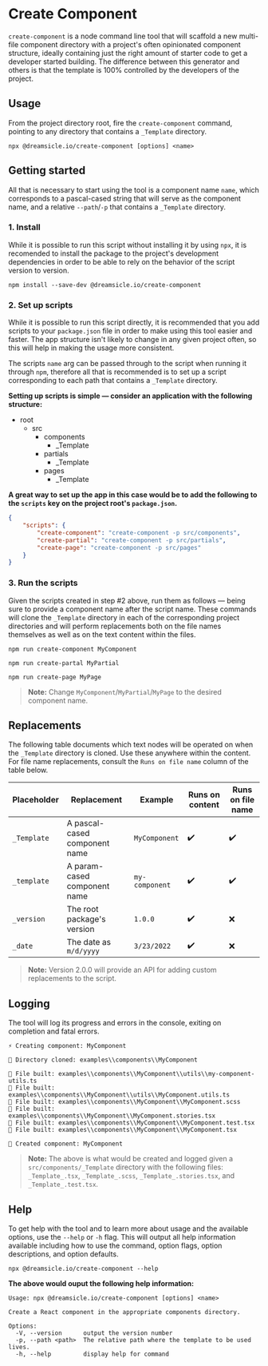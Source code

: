 # Create Component

`create-component` is a node command line tool that will scaffold a new multi-file component directory with a project's often opinionated component structure, ideally containing just the right amount of starter code to get a developer started building. The difference between this generator and others is that the template is 100% controlled by the developers of the project.

## Usage

From the project directory root, fire the `create-component` command, pointing to any directory that contains a `_Template` directory.

```shell 
npx @dreamsicle.io/create-component [options] <name>
```

## Getting started

All that is necessary to start using the tool is a component name `name`, which corresponds to a pascal-cased string that will serve as the component name, and a relative `--path`/`-p` that contains a `_Template` directory.

### 1. Install

While it is possible to run this script without installing it by using `npx`, it is recomended to install the package to the project's development dependencies in order to be able to rely on the behavior of the script version to version.

```shell
npm install --save-dev @dreamsicle.io/create-component
```

### 2. Set up scripts

While it is possible to run this script directly, it is recommended that you add scripts to your `package.json` file in order to make using this tool easier and faster. The app structure isn't likely to change in any given project often, so this will help in making the usage more consistent.

The scripts `name` arg can be passed through to the script when running it through `npm`, therefore all that is recommended is to set up a script corresponding to each path that contains a `_Template` directory.

**Setting up scripts is simple ― consider an application with the following structure:**

- root
	- src
		- components
			- _Template
		- partials
			- _Template
		- pages
			- _Template

**A great way to set up the app in this case would be to add the following to the `scripts` key on the project root's `package.json`.**

```json
{
	"scripts": {
		"create-component": "create-component -p src/components",
		"create-partial": "create-component -p src/partials",
		"create-page": "create-component -p src/pages"
	}
}
```

### 3. Run the scripts

Given the scripts created in step #2 above, run them as follows ― being sure to provide a component name after the script name. These commands will clone the `_Template` directory in each of the corresponding project directories and will perform replacements both on the file names themselves as well as on the text content within the files.

```shell
npm run create-component MyComponent
```
```shell
npm run create-partal MyPartial
```
```shell
npm run create-page MyPage
```

> **Note:** Change `MyComponent`/`MyPartial`/`MyPage` to the desired component name.

## Replacements

The following table documents which text nodes will be operated on when the `_Template` directory is cloned. Use these anywhere within the content. For file name replacements, consult the `Runs on file name` column of the table below.

| Placeholder   | Replacement                     | Example           | Runs on content   | Runs on file name |
| ------------- | ------------------------------- | ----------------- | ----------------- | ----------------- |
| `_Template`   | A pascal-cased component name   | `MyComponent`     | ✔️                | ✔️               |
| `_template`   | A param-cased component name    | `my-component`    | ✔️                | ✔️               |
| `_version`    | The root package's version      | `1.0.0`           | ✔️                | ❌               |
| `_date`       | The date as `m/d/yyyy`          | `3/23/2022`       | ✔️                | ❌               |

> **Note:** Version 2.0.0 will provide an API for adding custom replacements to the script.

## Logging

The tool will log its progress and errors in the console, exiting on completion and fatal errors.

```shell
⚡ Creating component: MyComponent

📁 Directory cloned: examples\\components\\MyComponent

🔨 File built: examples\\components\\MyComponent\\utils\\my-component-utils.ts
🔨 File built: examples\\components\\MyComponent\\utils\\MyComponent.utils.ts
🔨 File built: examples\\components\\MyComponent\\MyComponent.scss
🔨 File built: examples\\components\\MyComponent\\MyComponent.stories.tsx
🔨 File built: examples\\components\\MyComponent\\MyComponent.test.tsx
🔨 File built: examples\\components\\MyComponent\\MyComponent.tsx

🎉 Created component: MyComponent
```

> **Note:** The above is what would be created and logged given a `src/components/_Template` directory with the following files: `_Template_.tsx`, `_Template_.scss`, `_Template_.stories.tsx`, and `_Template_.test.tsx`.

## Help 

To get help with the tool and to learn more about usage and the available options, use the `--help` or `-h` flag. This will output all help information available including how to use the command, option flags, option descriptions, and option defaults.

```shell
npx @dreamsicle.io/create-component --help
```

**The above would ouput the following help information:**

```shell
Usage: npx @dreamsicle.io/create-component [options] <name>  

Create a React component in the appropriate components directory.

Options:
  -V, --version      output the version number
  -p, --path <path>  The relative path where the template to be used lives.
  -h, --help         display help for command
```
